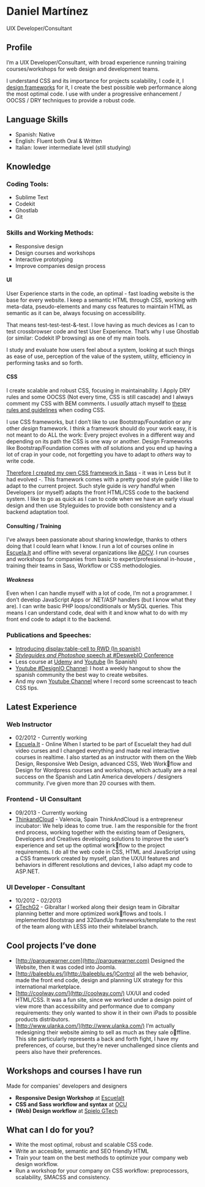 # Daniel Martínez
UIX Developer/Consultant

## Profile
 I’m a UIX Developer/Consultant, with broad experience running training courses/workshops for web design and development teams.

 I understand CSS and its importance for projects scalability, I code it, I [design frameworks](https://github.com/Wakkos/Wakkos-CSS-Framework) for it, I create the best possible web performance along the most optimal code. I use with under a progressive enhancement / OOCSS / DRY techniques to provide a robust code.

## Language Skills
- Spanish: Native
- English: Fluent both Oral & Written
- Italian: lower intermediate level (still studying)

## Knowledge

### Coding Tools:
- Sublime Text
- Codekit
- Ghostlab
- Git

###  Skills and Working Methods:
- Responsive design
- Design courses and workshops
- Interactive prototyping
- Improve companies design process

#### UI
User Experience starts in the code, an optimal - fast loading website is the base for every website. I keep a semantic HTML through CSS, working with meta-data, pseudo-elements and many css features to maintain HTML as semantic as it can be, always focusing on accessibility.

That means test-test-test-&-test. I love having as much devices as I can to test crossbrowser code and test User Experience. That’s why I use Ghostlab (or similar: Codekit IP browsing) as one of my main tools.

I study and evaluate how users feel about a system, looking at such things as ease of use, perception of the value of the system, utility, efficiency in performing tasks and so forth.

#### CSS
I create scalable and robust CSS, focusing in maintainability. I Apply DRY rules and some OOCSS (Not every time, CSS is still cascade) and I always comment my CSS with BEM comments. 
I _usually_ attach myself to [these rules and guidelines](https://github.com/Wakkos/CSS-Guidelines) when coding CSS.

I use CSS frameworks, but I don’t like to use Bootstrap/Foundation or any other _design_ framework. I think a framework should do your work easy, it is not meant to do ALL the work: Every project evolves in a different way and depending on its path the CSS is one way or another. Design Frameworks like Bootstrap/Foundation comes with *all* solutions and you end up having a lot of crap in your code, not forgetting you have to adapt to _others_ way to write code.

[Therefore I created my own CSS framework in Sass](https://github.com/Wakkos/Wakkos-CSS-Framework) - it was in Less but it had evolved -.
This framework comes with a pretty good style guide I like to adapt to the current project. Such style guide is _very_ handful when Developers (or myself) adapts the front HTML/CSS code to the backend system. I like to go as quick as I can to code when we have an early visual design and then use Styleguides to provide both consistency and a backend adaptation tool.

#### Consulting / Training
I’ve always been passionate about sharing knowledge, thanks to others doing that I could learn what I know. I run a lot of courses online in [Escuela.It](http://escuela.it) and offline with several organizations like [ADCV](http://adcv.com/). I run courses and workshops for companies from basic to expert/professional in-house , training their teams in Sass, Workflow or CSS methodologies. 

#### _Weakness_
Even when I can handle myself with a lot of code, I’m not a programmer. I don’t develop JavaScript Apps or .NET/ASP handlers (but I know what they are). I can write basic PHP loops/conditionals or MySQL queries.
This means I can understand code, deal with it and know what to do with my front end  code to adapt it to the backend.

### Publications and Speeches:
-  [Introducing display:table-cell to RWD (In spanish)](http://coolvillage.es/displaytable-cell-y-su-oportunidad-en-el-responsive-design/)
-  [_Styleguides and Photoshop_ speech at #DeswebIO Conference](https://www.youtube.com/watch?v=BFugny_mC4c&list=PLwzKFCxxOMjP_v6xa3KQMHY0RXsVNTQWK)
- Less course at [Udemy](https://www.udemy.com/less-de-cero-a-experto/#/) and [Youtube](https://www.youtube.com/playlist?list=PLwzKFCxxOMjPUOJitRL31rD1Zsd030sYX) (In Spanish)
-  [Youtube #DesignIO Channel](https://www.youtube.com/playlist?list=PLIcuwIrm4rKf_JLA0v2GlAeRL4q0QN2BJ): I host a weekly hangout to show the spanish community the best way to create websites.
- And my own [Youtube Channel](https://www.youtube.com/user/WakkosWebcasts/) where I record some screencast to teach CSS tips.

## Latest Experience

###  Web Instructor
- 02/2012 - Currently working
- [Escuela.It](http://escuela.it/) - Online
When I started to be part of EscuelaIt they had dull video curses and I changed everything and made real interactive courses in realtime. I also started as an instructor with them on the Web Design, Responsive Web Design, advanced CSS, Web Workflow and Design for Wordpress courses and workshops, which actually are a real success on the Spanish and Latin America developers / designers community. I’ve given more than 20 courses with them.

###   Frontend - UI Consultant
- 09/2013 - Currently working
- [ThinkandCloud](http://www.thinkandcloud.com/) - Valencia, Spain
 ThinkAndCloud is a entrepreneur incubator: We help ideas to come true. I am the responsible for the front end process, working together with the existing team of Designers, Developers and Creatives developing solutions to improve the user’s experience and set up the optimal workflow to the project requirements. 
I do all the web code in CSS, HTML and JavaScript using a CSS framework created by myself, plan the UX/UI features and behaviors in different resolutions and devices, I also adapt my code to ASP.NET.

###    UI Developer - Consultant
- 10/2012 - 02/2013
- [GTechG2](http://www.gtech-interactive.com/home.aspx) - Gibraltar
  I worked along their design team in Gibraltar planning better and more optimized workflows and tools. I implemented Bootstrap and 320andUp frameworks/template to the rest of the team along with LESS into their whitelabel branch.

## Cool projects I’ve done
- [http://parquewarner.com](http://parquewarner.com) Designed the Website, then it was coded into Joomla.
-  [http://baleeblu.es/](http://baleeblu.es/)Control all the web behavior, made the front end code, design and planning UX strategy for this international marketplace.
-  [http://coolway.com/](http://coolway.com/) UX/UI and coded HTML/CSS. It was a fun site, since we worked under a design point of view more than accessibility and performance due to company requirements: they only wanted to show it in their own iPads to possible products distributors. 
-  [http://www.ulanka.com/](http://www.ulanka.com/) I’m actually redesigning their website aiming to sell as much as they sale offline. This site particularly represents a back and forth fight, I have my preferences, of course, but they’re never unchallenged since clients and peers also have their preferences.

## Workshops and courses I have run 
Made for companies' developers and designers
-  **Responsive Design Workshop** at [EscuelaIt](http://escuela.it/cursos/taller-maquetacion-responsive)
- **CSS and Sass workflow and syntax** at [OCU](http://www.ocu.org/)
- **(Web) Design workflow** at [Spielo GTech](http://www.gtech-interactive.com/home.aspx)

## What can I do for you?
- Write the most optimal, robust and scalable CSS code.
- Write an accesible, semantic and SEO friendly HTML
- Train your team on the best methods to optimize your company web design workflow.
- Run a workshop for your company on CSS workflow: preprocessors, scalability, SMACSS and consistency.
